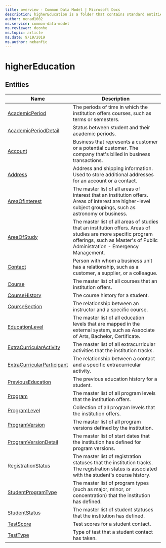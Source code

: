 ```yaml
---
title: overview - Common Data Model | Microsoft Docs
description: higherEducation is a folder that contains standard entities related to the Common Data Model.
author: nenad1002
ms.service: common-data-model
ms.reviewer: deonhe
ms.topic: article
ms.date: 9/19/2019
ms.author: nebanfic
---
```


# higherEducation


## Entities

|Name|Description|
|---|---|
|[AcademicPeriod](AcademicPeriod.md)|The periods of time in which the institution offers courses, such as terms or semesters.  |
|[AcademicPeriodDetail](AcademicPeriodDetail.md)|Status between student and their academic periods.  |
|[Account](Account.md)|Business that represents a customer or a potential customer. The company that's billed in business transactions.  |
|[Address](Address.md)|Address and shipping information. Used to store additional addresses for an account or a contact.  |
|[AreaOfInterest](AreaOfInterest.md)|The master list of all areas of interest that an institution offers. Areas of interest are higher-level subject groupings, such as astronomy or business.  |
|[AreaOfStudy](AreaOfStudy.md)|The master list of all areas of studies that an institution offers. Areas of studies are more specific program offerings, such as Master's of Public Administration - Emergency Management.  |
|[Contact](Contact.md)|Person with whom a business unit has a relationship, such as a customer, a supplier, or a colleague.  |
|[Course](Course.md)|The master list of all courses that an institution offers.  |
|[CourseHistory](CourseHistory.md)|The course history for a student.  |
|[CourseSection](CourseSection.md)|The relationship between an instructor and a specific course.  |
|[EducationLevel](EducationLevel.md)|The master list of all education levels that are mapped in the external system, such as Associate of Arts, Bachelor, Certificate.  |
|[ExtraCurricularActivity](ExtraCurricularActivity.md)|The master list of all extracurricular activities that the institution tracks.  |
|[ExtraCurricularParticipant](ExtraCurricularParticipant.md)|The relationship between a contact and a specific extracurricular activity.  |
|[PreviousEducation](PreviousEducation.md)|The previous education history for a student.  |
|[Program](Program.md)|The master list of all program levels that the institution offers.  |
|[ProgramLevel](ProgramLevel.md)|Collection of all program levels that the institution offers.  |
|[ProgramVersion](ProgramVersion.md)|The master list of all program versions defined by the institution.  |
|[ProgramVersionDetail](ProgramVersionDetail.md)|The master list of start dates that the institution has defined for program versions.  |
|[RegistrationStatus](RegistrationStatus.md)|The master list of registration statuses that the institution tracks. The registration status is associated with the student's course history.  |
|[StudentProgramType](StudentProgramType.md)|The master list of program types (such as major, minor, or concentration) that the institution has defined.  |
|[StudentStatus](StudentStatus.md)|The master list of student statuses that the institution has defined.  |
|[TestScore](TestScore.md)|Test scores for a student contact.  |
|[TestType](TestType.md)|Type of test that a student contact has taken.  |
